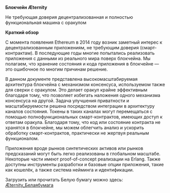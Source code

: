 **Блокчейн Æternity**

Не требующая доверия децентрализованная и полностью функциональная машина с оракулом

**Краткий обзор**

С момента появления Ethereum в 2014 году возник заметный интерес к децентрализованным приложениям, не требующим доверия (смарт-контрактам). В последующие годы многие попытались реализовать приложения с данными из реального мира поверх блокчейна. Мы полагаем, что хранение состояния и кода приложения в блокчейне — это ошибочное по многим причинам решение.


В данном документе представлена высокомасштабируемая архитектура блокчейна с механизмом консенсуса, используемом также для сверки с оракулом. Это делает оракул крайне эффективным благодаря тому, что позволяет избегать наложения одного механизма консенсуса на другой. Задача улучшения приватности и масштабируемости решена посредством интеграции в архитектуру каналов состояния. Токены в таких каналах могут перемещаться с помощью полнофункциональных смарт-контрактов, имеющих доступ к ответам оракула. Благодаря тому, что код или состояние контракта не хранятся в блокчейне, мы можем облегчить анализ и ускорить обработку смарт-контрактов, практически не жертвуя реальным функционалом.


Приложения вроде рынков синтетических активов или рынков предсказаний могут быть легко реализованы в глобальном масштабе. Некоторые части имеют proof-of-concept реализации на Erlang. Также доступны инструменты разработки и базовые опции приложения, такие как кошелёк, а также система нейминга и идентификации.

Загрузить или прочитать Белую бумагу можно здесь: [Æternity_Белаябумага](https://docs.google.com/document/d/1QNEsRZWe6kRocC0wWyOpva3KKZjguTnFh4dLYN13rIE/edit)  

